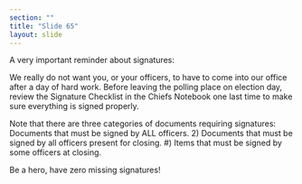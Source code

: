 ```yaml
---
section: ""
title: "Slide 65"
layout: slide
---
```


A very important reminder about signatures:

We really do not want you, or your officers, to have to come into our office after a day of hard work. Before leaving the polling place on election day, review the Signature Checklist in the Chiefs Notebook one last time to make sure everything is signed properly.

Note that there are three categories of documents requiring signatures: Documents that must be signed by ALL officers. 2) Documents that must be signed by all officers present for closing. #) Items that must be signed by some officers at closing.

Be a hero, have zero missing signatures!
